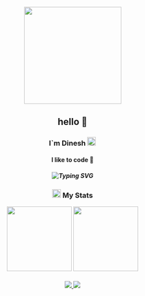 <br clear="both">
<div align="center">  
<img height="225" src="https://media.tenor.com/hzVy-nB15DoAAAAi/music-pokemon.gif"  /> 
<h2 align="center">hello 👋</h2>
<h3 align="center">I`m Dinesh <span><img width="20" height="20" src="https://raw.githubusercontent.com/Tarikul-Islam-Anik/Animated-Fluent-Emojis/master/Emojis/Smilies/Smiling%20Face%20with%20Halo.png" alt=" 😇"></h3>
<h4 align="center">I like to code 🚀</h4>
<h5 align="center">
<img src="https://readme-typing-svg.herokuapp.com?font=Nunito&size=15&duration=2500&pause=1300&color=1287A8&center=true&vCenter=true&width=450&lines=+Good+at+Web+and+App+Development;Passionate+about+Linux+%2CSoftware+and+Web+development;Loves+to+read+books+and+listen+to+music;Embracing+the+open+source+community" alt="Typing SVG"/>
<h5>
</div>

<h3 align="center">
  <img src="https://raw.githubusercontent.com/Tarikul-Islam-Anik/Animated-Fluent-Emojis/master/Emojis/Animals/Dragon.png" width="20" height="20" /> My Stats
</h3>

<div align="center">
  <img src="https://github-readme-stats.vercel.app/api/top-langs/?username=dstark5&theme=swift&hide_border=false&include_all_commits=true&count_private=true&layout=compact" height="150" />
  <img src="https://github-readme-streak-stats.herokuapp.com/?user=dstark5&theme=swift&hide_border=false" height="150" /> <br/>
</div>

<div align="center">
  <img src="https://raw.githubusercontent.com/catppuccin/catppuccin/main/assets/palette/macchiato.png" height="3px" width="762px" /> <br> <br/>
  <a href="mailto:dineshvkl05@protonmail.com">
    <img src="https://img.shields.io/badge/ProtonMail-8B89CC?style=flat&logo=protonmail&logoColor=white"/>
  </a>
  <a href="https://www.instagram.com">
    <img src="https://img.shields.io/badge/Instagram-E4405F?style=flat&logo=instagram&logoColor=white">
  </a>
</div>

